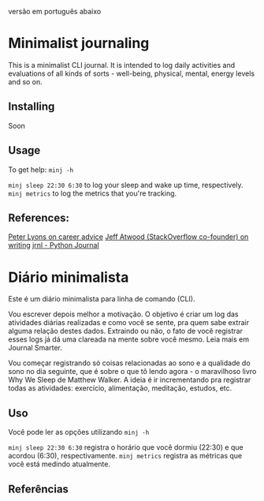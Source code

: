 versão em português abaixo

# Minimalist journaling 

This is a minimalist CLI journal. It is intended to log daily activities and evaluations of all kinds of sorts - well-being, physical, mental, energy levels and so on.

## Installing
Soon

## Usage
To get help: `minj -h`

`minj sleep 22:30 6:30` to log your sleep and wake up time, respectively.
`minj metrics` to log the metrics that you're tracking.

## References:

[Peter Lyons on career advice](https://peterlyons.com/leveling-up/#pillar3)
[Jeff Atwood (StackOverflow co-founder) on writing](https://blog.codinghorror.com/how-to-write-without-writing/)
[jrnl - Python Journal](https://github.com/jrnl-org/jrnl)

# Diário minimalista

Este é um diário minimalista para linha de comando (CLI).

Vou escrever depois melhor a motivação. O objetivo é criar um log das atividades diárias realizadas e como você se sente, pra quem sabe extrair alguma relação destes dados. Extraindo ou não, o fato de você registrar esses logs já dá uma clareada na mente sobre você mesmo. Leia mais em Journal Smarter.

Vou começar registrando só coisas relacionadas ao sono e a qualidade do sono no dia seguinte, que é sobre o que tô lendo agora - o maravilhoso livro Why We Sleep de Matthew Walker. A ideia é ir incrementando pra registrar todas as atividades: exercício, alimentação, meditação, estudos, etc.

## Uso
Você pode ler as opções utilizando `minj -h` 

`minj sleep 22:30 6:30` registra o horário que você dormiu (22:30) e que acordou (6:30), respectivamente.
`minj metrics` registra as métricas que você está medindo atualmente.

## Referências
